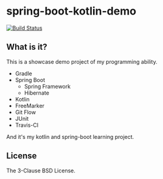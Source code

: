spring-boot-kotlin-demo
=======================

[![Build Status](https://travis-ci.org/scribetw/spring-boot-kotlin-demo.svg)](https://travis-ci.org/scribetw/spring-boot-kotlin-demo)

What is it?
-----------

This is a showcase demo project of my programming ability.

- Gradle
- Spring Boot
  - Spring Framework
  - Hibernate
- Kotlin
- FreeMarker
- Git Flow
- JUnit
- Travis-CI

And it's my kotlin and spring-boot learning project.

License
-------

The 3-Clause BSD License.


